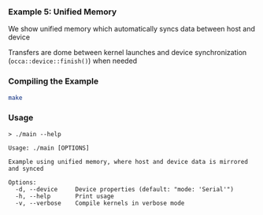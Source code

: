 ### Example 5: Unified Memory

We show unified memory which automatically syncs data between host and device

Transfers are dome between kernel launches and device synchronization (`occa::device::finish()`) when needed

### Compiling the Example

```bash
make
```

### Usage

```
> ./main --help

Usage: ./main [OPTIONS]

Example using unified memory, where host and device data is mirrored and synced

Options:
  -d, --device     Device properties (default: "mode: 'Serial'")
  -h, --help       Print usage
  -v, --verbose    Compile kernels in verbose mode
```
